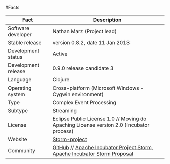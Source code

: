 #Facts

	
| Fact                | Description |
| - | - |
| Software developer  | Nathan Marz (Project lead) |
| Stable release      | version 0.8.2, date 11 Jan 2013 |
| Development status  | Active |
| Development release | 0.9.0 release candidate 3 |
| Language            | Clojure |
| Operating system    | Cross-platform (Microsoft Windows - Cygwin environment) |
| Type                | Complex Event Processing |
| Subtype             | Streaming |
| License             | Eclipse Public License 1.0 // Moving do Apaching License version 2.0 (Incubator process) |
| Website             | [Storm-project](http://storm-project.net) |
| Community           | [GitHub](https://github.com/nathanmarz/storm) // [Apache Incubator Project Storm](http://incubator.apache.org/projects/storm.html), [Apache Incubator Storm Proposal](http://wiki.apache.org/incubator/StormProposal) |